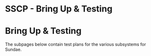 # SSCP - Bring Up & Testing

# Bring Up & Testing

The subpages below contain test plans for the various subsystems for Sundae.


